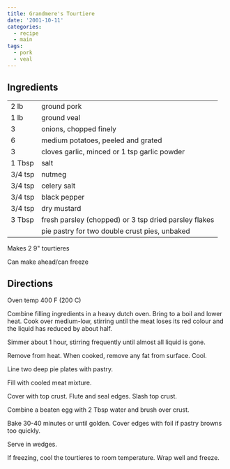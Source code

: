 ```yaml
---
title: Grandmere's Tourtiere
date: '2001-10-11'
categories:
  - recipe
  - main
tags:
  - pork
  - veal
---
```

## Ingredients

|||
|---|---|
|2 lb|ground pork|
|1 lb|ground veal|
|3|onions, chopped finely|
|6|medium potatoes, peeled and grated|
|3| cloves garlic, minced or 1 tsp garlic powder|
|1 Tbsp|    salt|
|3/4 tsp |   nutmeg|
|3/4 tsp |   celery salt|
|3/4 tsp |   black pepper|
|3/4 tsp |   dry mustard|
|3 Tbsp |   fresh parsley (chopped) or 3 tsp dried parsley flakes|
||    pie pastry for two double crust pies, unbaked|

Makes 2 9" tourtieres

Can make ahead/can freeze

## Directions

Oven temp 400 F (200 C)

Combine filling ingredients in a heavy dutch oven. Bring to a boil and lower heat. Cook over medium-low, stirring until the meat loses its red colour and the liquid has reduced by about half.

Simmer about 1 hour, stirring frequently until almost all liquid is gone.

Remove from heat. When cooked, remove any fat from surface. Cool.

Line two deep pie plates with pastry.

Fill with cooled meat mixture.

Cover with top crust. Flute and seal edges. Slash top crust.

Combine a beaten egg with 2 Tbsp water and brush over crust.

Bake 30-40 minutes or until golden. Cover edges with foil if pastry browns too quickly.

Serve in wedges.

If freezing, cool the tourtieres to room temperature. Wrap well and freeze.
